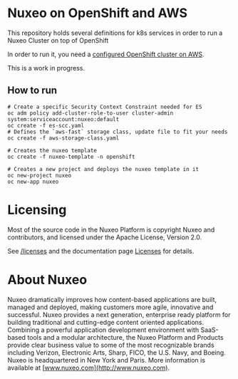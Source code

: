 # Nuxeo on OpenShift and AWS

This repository holds several definitions for k8s services in order to run a Nuxeo Cluster on top of OpenShift

In order to run it, you need a [configured OpenShift cluster on AWS](https://github.com/openshift/openshift-ansible-contrib/tree/master/reference-architecture/aws-ansible). 

This is a work in progress.



## How to run
   
    # Create a specific Security Context Constraint needed for ES
    oc adm policy add-cluster-role-to-user cluster-admin system:serviceaccount:nuxeo:default       
    oc create -f es-scc.yaml
    # Defines the `aws-fast` storage class, update file to fit your needs
    oc create -f aws-storage-class.yaml
    
    # Creates the nuxeo template
    oc create -f nuxeo-template -n openshift    
    
    # Creates a new project and deploys the nuxeo template in it
    oc new-project nuxeo
    oc new-app nuxeo

# Licensing

Most of the source code in the Nuxeo Platform is copyright Nuxeo and
contributors, and licensed under the Apache License, Version 2.0.

See [/licenses](/licenses) and the documentation page [Licenses](http://doc.nuxeo.com/x/gIK7) for details.

# About Nuxeo

Nuxeo dramatically improves how content-based applications are built, managed and deployed, making customers more agile, innovative and successful. Nuxeo provides a next generation, enterprise ready platform for building traditional and cutting-edge content oriented applications. Combining a powerful application development environment with SaaS-based tools and a modular architecture, the Nuxeo Platform and Products provide clear business value to some of the most recognizable brands including Verizon, Electronic Arts, Sharp, FICO, the U.S. Navy, and Boeing. Nuxeo is headquartered in New York and Paris. More information is available at [www.nuxeo.com](http://www.nuxeo.com).




